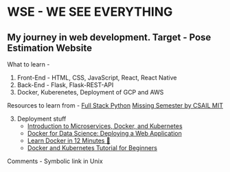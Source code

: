 # WSE - WE SEE EVERYTHING 
## My journey in web development. Target - Pose Estimation Website


What to learn - 
1) Front-End -  HTML, CSS, JavaScript, React, React Native
2) Back-End - Flask, Flask-REST-API
3) Docker, Kuberenetes, Deployment of GCP and AWS

Resources to learn from -
[Full Stack Python](https://www.fullstackpython.com/web-development.html#:~:text=How%20does%20Python%20fit%20into,in%20getting%20their%20application%20working.)
[Missing Semester by CSAIL MIT](https://missing.csail.mit.edu/2020/)

3) Deployment stuff 
   - [Introduction to Microservices, Docker, and Kubernetes](https://www.youtube.com/watch?v=1xo-0gCVhTU)
   - [Docker for Data Science: Deploying a Web Application](https://www.youtube.com/watch?v=DrBWj7WWy9o)
   - [Learn Docker in 12 Minutes 🐳](https://www.youtube.com/watch?v=YFl2mCHdv24)
   - [Docker and Kubernetes Tutorial for Beginners](https://www.youtube.com/playlist?list=PLy7NrYWoggjwPggqtFsI_zMAwvG0SqYCb&pbjreload=102)
 
 
 
 Comments - 
 Symbolic link in Unix

